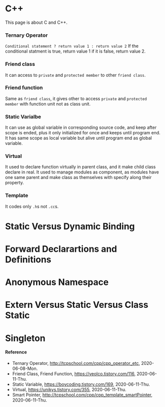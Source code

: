 # C++
This page is about C and C++.

### Ternary Operator
`Conditional statement ? return value 1 : return value 2`
If the conditional statment is true, return value 1 if it is false, return value 2.

### Friend class
It can access to `private` and `protected member` to other `friend class`.

### Friend function
Same as `friend class`, it gives other to access `private` and `protected member` with function unit not as class unit.

### Static Varialbe
It can use as global variable in corresponding source code, and keep after scope is ended, plus it only initialized for once and keeps until program end. It has same scope as local variable but alive until program end as global variable. 

### Virtual
It used to declare function virtually in parent class, and it make child class declare in real. It used to manage modules as component, as modules have one same parent and make class as themselves with specify along their property.

### Template
It codes only `.h`s not `.cc`s.

# Static Versus Dynamic Binding

# Forward Declarartions and Definitions

# Anonymous Namespace

# Extern Versus Static Versus Class Static

# Singleton

#### Reference
- Ternary Operator, http://tcpschool.com/cpp/cpp_operator_etc, 2020-06-08-Mon.
- Friend Class, Friend Function, https://yeolco.tistory.com/116, 2020-06-11-Thu.
- Static Variable, https://boycoding.tistory.com/169, 2020-06-11-Thu.
- Virtual, https://unikys.tistory.com/355, 2020-06-11-Thu.
- Smart Pointer, http://tcpschool.com/cpp/cpp_template_smartPointer, 2020-06-11-Thu.

